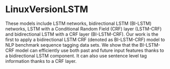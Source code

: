 # LinuxVersionLSTM
These models include LSTM networks, bidirectional LSTM (BI-LSTM) networks, LSTM with a Conditional Random Field (CRF) layer (LSTM-CRF) and bidirectional LSTM with a CRF layer (BI-LSTM-CRF). Our work is the first to apply a bidirectional LSTM CRF (denoted as BI-LSTM-CRF) model to NLP benchmark sequence tagging data sets. We show that the BI-LSTM-CRF model can efficiently use both past and future input features thanks to a bidirectional LSTM component. It can also use sentence level tag information thanks to a CRF layer. 

